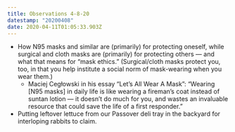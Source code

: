 ```yaml
---
title: Observations 4-8-20
datestamp: "20200408"
date: 2020-04-11T01:05:33.903Z
---
```

- How N95 masks and similar are (primarily) for protecting oneself, while surgical and cloth masks are (primarily) for protecting others — and what that means for “mask ethics.” (Surgical/cloth masks protect you, too, in that you help institute a social norm of mask-wearing when you wear them.)
	- Maciej Cegłowski in his essay “Let’s All Wear A Mask”: “Wearing [N95 masks] in daily life is like wearing a fireman’s coat instead of suntan lotion — it doesn’t do much for you, and wastes an invaluable resource that could save the life of a first responder.”
- Putting leftover lettuce from our Passover deli tray in the backyard for interloping rabbits to claim.